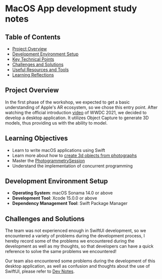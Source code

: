 # MacOS App development study notes

## Table of Contents
- [Project Overview](#project-overview)
- [Development Environment Setup](#development-environment-setup)
- [Key Technical Points](#key-technical-points)
- [Challenges and Solutions](#challenges-and-solutions)
- [Useful Resources and Tools](#useful-resources-and-tools)
- [Learning Reflections](#learning-reflections)

## Project Overview
In the first phase of the workshop, we expected to get a basic understanding of Apple's AR ecosystem, so we chose this entry point. After watching the official introduction [video](https://developer.apple.com/videos/play/wwdc2021/10076) of WWDC 2021, we decided to develop a desktop application. It utilizes Object Capture to generate 3D models, thus providing us with the ability to model.

## Learning Objectives
- Learn to write macOS applications using Swift
- Learn more about how to [create 3d objects from photographs](https://developer.apple.com/documentation/RealityKit/creating-3d-objects-from-photographs)
- Master the [PhotogrammetrySession](https://developer.apple.com/documentation/realitykit/photogrammetrysession)
- Understand the implementation of concurrent programming

## Development Environment Setup

- **Operating System**: macOS Sonama 14.0 or above
- **Development Tool**: Xcode 15.0.0 or above
- **Dependency Management Tool**: Swift Package Manager

## Challenges and Solutions
The team was not experienced enough in SwiftUI development, so we encountered a variety of problems during the development process, I hereby record some of the problems we encountered during the development as well as my thoughts, so that developers can have a quick reference to solve the same problems we encountered!

Our team also encountered some problems during the development of this desktop application, as well as confusion and thoughts about the use of SwiftUI, please refer to [Dev Notes](DevelopmentNotes.md).
